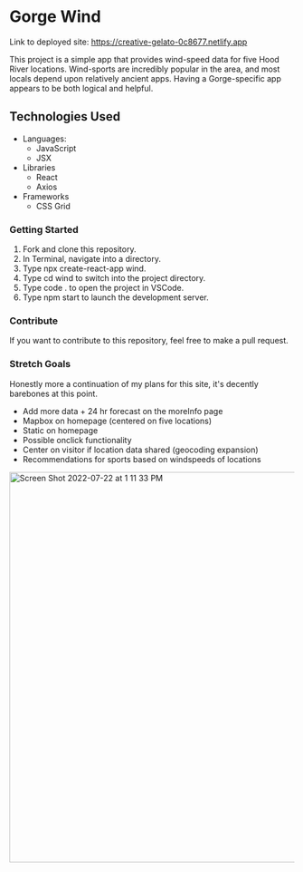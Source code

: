 # Gorge Wind

Link to deployed site: https://creative-gelato-0c8677.netlify.app

This project is a simple app that provides wind-speed data for five Hood River locations. Wind-sports are incredibly popular in the area, and most locals depend upon relatively ancient apps. Having a Gorge-specific app appears to be both logical and helpful. 

## Technologies Used

- Languages: 
    - JavaScript
    - JSX
- Libraries
    - React
    - Axios
- Frameworks
    - CSS Grid

### Getting Started

1. Fork and clone this repository. 
2. In Terminal, navigate into a directory. 
3. Type npx create-react-app wind.
4. Type cd wind to switch into the project directory.
5. Type code . to open the project in VSCode.
6. Type npm start to launch the development server.

### Contribute

If you want to contribute to this repository, feel free to make a pull request.

### Stretch Goals

Honestly more a continuation of my plans for this site, it's decently barebones at this point. 

- Add more data + 24 hr forecast on the moreInfo page
- Mapbox on homepage (centered on five locations)
- Static on homepage
- Possible onclick functionality
- Center on visitor if location data shared (geocoding expansion)
- Recommendations for sports based on windspeeds of locations


<img width="689" alt="Screen Shot 2022-07-22 at 1 11 33 PM" src="https://user-images.githubusercontent.com/106497171/180519822-8f7db905-6e7e-4da8-b234-2d7275daa661.png">
